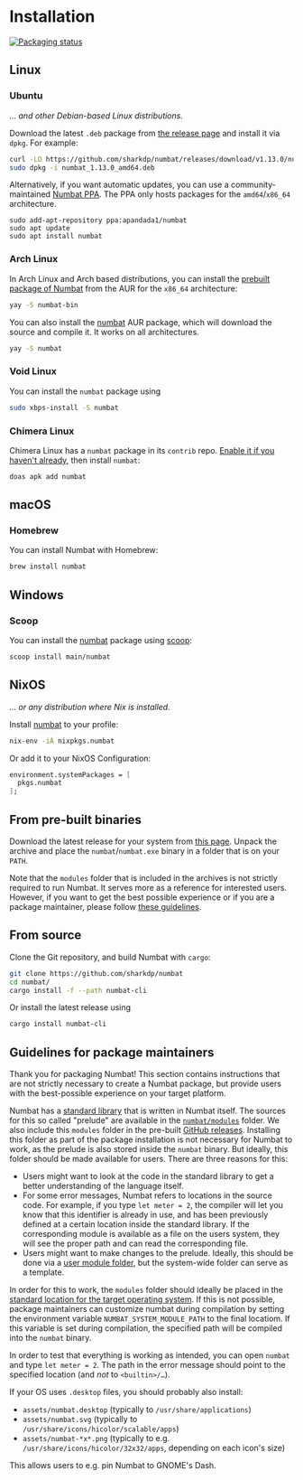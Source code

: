 # Installation

[![Packaging status](https://repology.org/badge/vertical-allrepos/numbat.svg)](https://repology.org/project/numbat/versions)

## Linux

### Ubuntu

*... and other Debian-based Linux distributions.*

Download the latest `.deb` package from [the release page](https://github.com/sharkdp/numbat/releases)
and install it via `dpkg`. For example:

``` bash
curl -LO https://github.com/sharkdp/numbat/releases/download/v1.13.0/numbat_1.13.0_amd64.deb
sudo dpkg -i numbat_1.13.0_amd64.deb
```

Alternatively, if you want automatic updates, you can use a community-maintained [Numbat PPA](https://launchpad.net/~apandada1/+archive/ubuntu/numbat). The PPA only hosts packages for the `amd64`/`x86_64` architecture.

```
sudo add-apt-repository ppa:apandada1/numbat
sudo apt update
sudo apt install numbat
```

### Arch Linux

In Arch Linux and Arch based distributions, you can install the
[prebuilt package of Numbat](https://aur.archlinux.org/packages/numbat-bin) from the AUR for the `x86_64` architecture:

``` bash
yay -S numbat-bin
```

You can also install the [numbat](https://aur.archlinux.org/packages/numbat)
AUR package, which will download the source and compile it. It works on all architectures.

``` bash
yay -S numbat
```

### Void Linux

You can install the `numbat` package using

``` bash
sudo xbps-install -S numbat
```

### Chimera Linux

Chimera Linux has a `numbat` package in its `contrib` repo. [Enable it if you
haven't already](https://chimera-linux.org/docs/apk#repositories), then install
`numbat`:

``` bash
doas apk add numbat
```

## macOS

### Homebrew

You can install Numbat with Homebrew:

``` bash
brew install numbat

```

## Windows

### Scoop

You can install the [numbat](https://scoop.sh/#/apps?q=numbat) package using [scoop](https://scoop.sh/):

``` bash
scoop install main/numbat
```

## NixOS

*... or any distribution where Nix is installed.*

Install [numbat](https://search.nixos.org/packages?channel=unstable&show=numbat&from=0&size=50&sort=relevance&type=packages&query=numbat) to your profile:

``` bash
nix-env -iA nixpkgs.numbat
```
Or add it to your NixOS Configuration:

``` nix
environment.systemPackages = [
  pkgs.numbat
];
```

## From pre-built binaries

Download the latest release for your system from [this page](https://github.com/sharkdp/numbat/releases). Unpack
the archive and place the `numbat`/`numbat.exe` binary in a folder that is on your `PATH`.

Note that the `modules` folder that is included in the archives is not strictly required to run Numbat. It serves more
as a reference for interested users. However, if you want to get the best possible experience or if you are
a package maintainer, please follow [these guidelines](./cli-installation.md#guidelines-for-package-maintainers).

## From source

Clone the Git repository, and build Numbat with `cargo`:

``` bash
git clone https://github.com/sharkdp/numbat
cd numbat/
cargo install -f --path numbat-cli
```

Or install the latest release using

``` bash
cargo install numbat-cli
```

## Guidelines for package maintainers

Thank you for packaging Numbat! This section contains instructions that are not strictly necessary
to create a Numbat package, but provide users with the best-possible experience on your target platform.

Numbat has a [standard library](./prelude.md) that is written in Numbat itself. The sources for this
so called "prelude" are available in the [`numbat/modules`](https://github.com/sharkdp/numbat/tree/master/numbat/modules) folder.
We also include this `modules` folder in the pre-built [GitHub releases](https://github.com/sharkdp/numbat/releases).
Installing this folder as part of the package installation is not necessary for Numbat to work, as the prelude is also
stored inside the `numbat` binary. But ideally, this folder should be made available for users. There are three reasons for this:

- Users might want to look at the code in the standard library to get a better understanding of the language itself.
- For some error messages, Numbat refers to locations in the source code. For example, if you type `let meter = 2`, the compiler
  will let you know that this identifier is already in use, and has been previously defined at a certain location inside the
  standard library. If the corresponding module is available as a file on the users system, they will see the proper path and
  can read the corresponding file.
- Users might want to make changes to the prelude. Ideally, this should be done via a [user module folder](./cli-customization.md),
  but the system-wide folder can serve as a template.

In order for this to work, the `modules` folder should ideally be placed in the [standard location for the
target operating system](./cli-customization.md). If this is not possible, package maintainers can customize
numbat during compilation by setting the environment variable `NUMBAT_SYSTEM_MODULE_PATH` to the final locatiom.
If this variable is set during compilation, the specified path will be compiled into the `numbat` binary.

In order to test that everything is working as intended, you can open `numbat` and type `let meter = 2`. The
path in the error message should point to the specified location (and *not* to `<builtin>/…`).

If your OS uses `.desktop` files, you should probably also install:

- `assets/numbat.desktop` (typically to `/usr/share/applications`)
- `assets/numbat.svg` (typically to `/usr/share/icons/hicolor/scalable/apps`)
- `assets/numbat-*x*.png` (typically to e.g. `/usr/share/icons/hicolor/32x32/apps`, depending on each icon's size)

This allows users to e.g. pin Numbat to GNOME's Dash.
